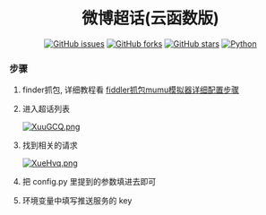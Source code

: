 <div align="center">
<h1>微博超话(云函数版)</h1>

[![GitHub issues](https://img.shields.io/github/issues/ICE99125/weibo_checkin?style=for-the-badge)](https://github.com/ICE99125/weibo_checkin/issues) [![GitHub forks](https://img.shields.io/github/forks/ICE99125/weibo_checkin?style=for-the-badge)](https://github.com/ICE99125/weibo_checkin/network) [![GitHub stars](https://img.shields.io/github/stars/ICE99125/weibo_checkin?style=for-the-badge)](https://github.com/ICE99125/weibo_checkin/stargazers) [![Python](https://img.shields.io/badge/python-3.6%2B-orange?style=for-the-badge)](https://www.python.org/)
</div>



### 步骤

1. finder抓包, 详细教程看 [fiddler抓包mumu模拟器详细配置步骤](https://blog.csdn.net/weixin_41635750/article/details/117196839)

2. 进入超话列表

   [![XuuGCQ.png](https://s1.ax1x.com/2022/05/28/XuuGCQ.png)](https://imgtu.com/i/XuuGCQ)

3. 找到相关的请求

   [![XueHvq.png](https://s1.ax1x.com/2022/05/28/XueHvq.png)](https://imgtu.com/i/XueHvq)

4. 把 config.py 里提到的参数填进去即可

5. 环境变量中填写推送服务的 key
